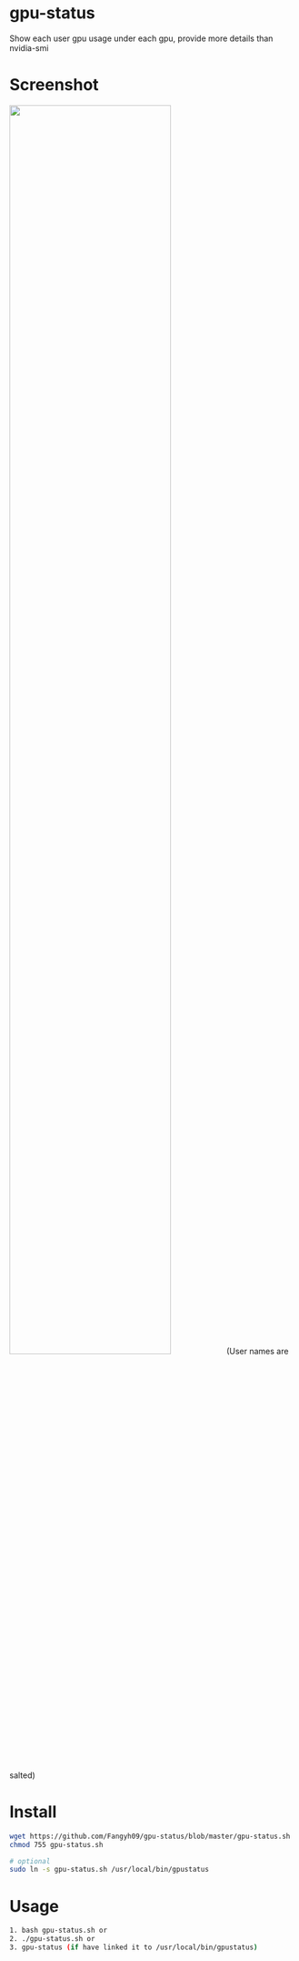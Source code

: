 # gpu-status
Show each user gpu usage under each gpu, provide more details than nvidia-smi

# Screenshot
<img src="https://ws3.sinaimg.cn/large/006tNc79ly1fopffawxd8j30r20nu0te.jpg" width="75%" height="75%">
(User names are salted)

# Install
```bash
wget https://github.com/Fangyh09/gpu-status/blob/master/gpu-status.sh
chmod 755 gpu-status.sh

# optional 
sudo ln -s gpu-status.sh /usr/local/bin/gpustatus
```

# Usage
```bash
1. bash gpu-status.sh or 
2. ./gpu-status.sh or
3. gpu-status (if have linked it to /usr/local/bin/gpustatus)
```
